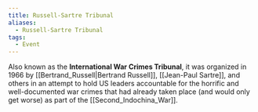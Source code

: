 ```yaml
---
title: Russell-Sartre Tribunal
aliases:
  - Russell-Sartre Tribunal
tags:
  - Event
---
```

Also known as the **International War Crimes Tribunal**, it was organized in 1966 by [[Bertrand_Russell|Bertrand Russell]], [[Jean-Paul Sartre]], and others in an attempt to hold US leaders accountable for the horrific and well-documented war crimes that had already taken place (and would only get worse) as part of the [[Second_Indochina_War]].